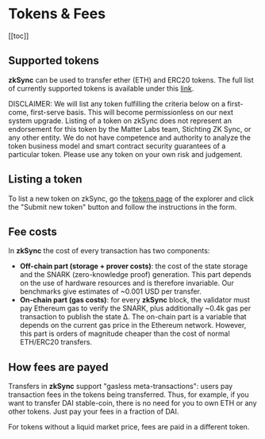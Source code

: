 # Tokens & Fees

[[toc]]

## Supported tokens

**zkSync** can be used to transfer ether (ETH) and ERC20 tokens. The full list of currently supported tokens is available under this [link](https://zkscan.io/explorer/tokens).

DISCLAIMER: We will list any token fulfilling the criteria below on a first-come, first-serve basis. This will become
permissionless on our next system upgrade. Listing of a token on zkSync does not represent an endorsement for this token
by the Matter Labs team, Stichting ZK Sync, or any other entity. We do not have competence and authority to analyze the
token business model and smart contract security guarantees of a particular token. Please use any token on your own risk
and judgement.

## Listing a token

To list a new token on zkSync, go the [tokens page](https://zkscan.io/explorer/tokens/) of the explorer and click the "Submit new token" button and follow the instructions in the form.

## Fee costs

In **zkSync** the cost of every transaction has two components:

- **Off-chain part (storage + prover costs)**: the cost of the state storage and the SNARK (zero-knowledge proof)
  generation. This part depends on the use of hardware resources and is therefore invariable. Our benchmarks give
  estimates of ~0.001 USD per transfer.
- **On-chain part (gas costs)**: for every **zkSync** block, the validator must pay Ethereum gas to verify the SNARK,
  plus additionally ~0.4k gas per transaction to publish the state ∆. The on-chain part is a variable that depends on
  the current gas price in the Ethereum network. However, this part is orders of magnitude cheaper than the cost of
  normal ETH/ERC20 transfers.

## How fees are payed

Transfers in **zkSync** support "gasless meta-transactions": users pay transaction fees in the tokens being transferred.
Thus, for example, if you want to transfer DAI stable-coin, there is no need for you to own ETH or any other tokens.
Just pay your fees in a fraction of DAI.

For tokens without a liquid market price, fees are paid in a different token.
